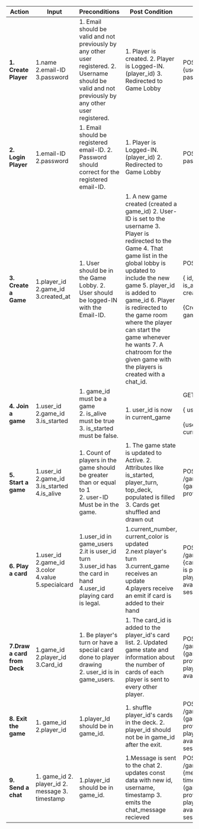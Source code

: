 | Action                      | Input                                                         | Preconditions                                                                                                                                                                             | Post Condition                                                                                                                                                                                                                                                                                                                                                                                                                                                                                                                                                                                                                                        | API endpoint                                                                                                      |
|-----------------------------|---------------------------------------------------------------|-------------------------------------------------------------------------------------------------------------------------------------------------------------------------------------------|-------------------------------------------------------------------------------------------------------------------------------------------------------------------------------------------------------------------------------------------------------------------------------------------------------------------------------------------------------------------------------------------------------------------------------------------------------------------------------------------------------------------------------------------------------------------------------------------------------------------------------------------------------|-------------------------------------------------------------------------------------------------------------------|
| **1. Create Player**        | 1.name  2.email-ID  3.password                                | 1. Email should be valid and not previously by any other user registered.    2. Username should be valid and not previously by any other user registered.                                 | 1. Player is created. 2. Player is Logged-IN. (player_id)  3. Redirected to Game Lobby                                                                                                                                                                                                                                                                                                                                                                                                                                                                                                                                                                | POST /signup  {username, email, password}                                                                         |
| **2. Login Player**         | 1.email-ID  2.password                                        | 1. Email should be registered email-ID.    2. Password should correct for the registered email-ID.                                                                                        | 1. Player is Logged-IN.  (player_id)  2. Redirected to Game Lobby                                                                                                                                                                                                                                                                                                                                                                                                                                                                                                                                                                                     | POST /login  {email, password}                                                                         |
| **3. Create a Game**        | 1.player_id   2.game_id    3.created_at                       | 1. User should be in the Game Lobby. 2. User should be logged-IN with the Email-ID.                                                                                                        | 1. A new game created (created a game_id) 2. User-ID is set to the username 3. Player is redirected to the Game 4. That game list in the global lobby is updated to include the new game 5. player_id is added to game_id 6. Player is redirected to the game room where the player can start the game whenever he wants 7. A chatroom for the given game with the players is created with a chat_id.                                                                                                                                                                                                                                                | POST /create <br><br>{ id, username, is_alive, is_started, created_at }<br><br>{Creates a new game in game table}                    |
| **4. Join a game**          | 1.user_id<br> 2.game_id<br> 3.is_started                      | 1. game_id must be a game <br>2. is_alive must be true<br>3. is_started must be false.                                                                                                     | 1. user_id is now in current_game                                                                                                                                                                                                                                                                                                                                                                                                                                                                                                                                                                                                                    | GET /:id/join<br><br>{ user_id, game_id }<br><br>{user_id is now in current_game}                                                  |
| **5. Start a game**         | 1.user_id<br>2.game_id<br>3.is_started<br>4.is_alive          | 1. Count of players in the game should be greater than or equal to 1    <br>2. user-ID Must be in the game.                                                                                | 1. The game state is updated to Active. 2. Attributes like is_started, player_turn, top_deck, populated is filled <br> 3. Cards get shuffled and drawn out                                                                                                                                                                                                                                                                                                                                                                                                                                                                                           | POST /games/:id/play  (game_id is provided in url)                                                                |
| **6. Play a card**          | 1.user_id<br>2.game_id<br>3.color<br>4.value<br>5.specialcard |1.user_id in game_users<br>2.it is user_id turn<br>3.user_id has the card in hand<br>4.user_id playing card is legal.                                                                       | 1.current_number, current_color is updated<br>2.next player's turn<br>3.current_game receives an update<br>4.players receive an emit if card is added to their hand                                                                                                                                                                                                                                                                                                                                                                                                                                                                                  | POST /games/:id/playcard  {card_id}   (game_id is provided in url, player_id is available in the session)                                 |
| **7.Draw a card from Deck** | 1.game_id 2.player_id 3.Card_id                               |1. Be player's turn or have a special card done to player drawing<br>2. user_id is in game_users.                                                                                           | 1. The card_id is added to the player_id's card list.   2. Updated game state and information about the number of cards of each player is sent to every other player.                                                                                                                                                                                                                                                                                                                                                                                                                                                                                | POST /games/:id/draw  (game_id is provided in url, player_id is available in                                                        | POST /games/:id/callnouno  (game_id is provided in url, player_id is available in the session)                    |
| **8. Exit the game**        | 1. game_id 2.player_id                                        | 1.player_Id should be in game_id.                                                                                                                                                          | 1. shuffle player_id's cards in the deck.  2. player_id should not be in game_id after the exit.                                                                                                                                                                                                                                                                                                                                                                                                                                                                                                                                                     | POST /games/:id/exit  (game_id is provided in url, player_id is available in the session)                         |
| **9. Send a chat**          | 1. game_id 2. player_id 2. message 3. timestamp               | 1.player_id should be in game_id.                                                                                                                                                          | 1.Message is sent to the chat  2. updates const data with new id, username, timestamp    3. emits the chat_message recieved                                                                                                                                                                                                                                                                                                                                                                                                                                                                                                                          | POST /games/:id/message {message, timestamp}  (game_id is provided in url, player_id is available in the session) |
